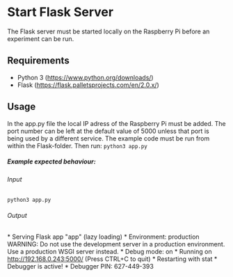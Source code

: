 # Start Flask Server
The Flask server must be started locally on the Raspberry Pi before an experiment can be run.

## Requirements
- Python 3 (https://www.python.org/downloads/)
- Flask (https://flask.palletsprojects.com/en/2.0.x/)

## Usage
In the app.py file the local IP adress of the Raspberry Pi must be added. The port number can be left at the default value of 5000 unless that port is being used by a different service. The example code must be run from within the Flask-folder.
Then run:
``python3 app.py``

##### Example expected behaviour:
###### Input
``python3 app.py``

###### Output

\* Serving Flask app "app" (lazy loading)
\* Environment: production
WARNING: Do not use the development server in a production environment.
Use a production WSGI server instead.
\* Debug mode: on
 \* Running on http://192.168.0.243:5000/ (Press CTRL+C to quit)
 \* Restarting with stat
 \* Debugger is active!
 \* Debugger PIN: 627-449-393